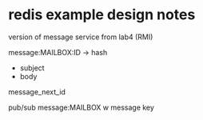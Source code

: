 # redis example design notes

version of message service from lab4 (RMI)

message:MAILBOX:ID -> hash
- subject
- body

message_next_id

pub/sub message:MAILBOX w message key
